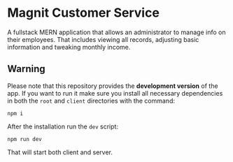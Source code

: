 # Magnit Customer Service
A fullstack MERN application that allows an administrator to manage info on their employees. That includes viewing all records, adjusting basic information and tweaking monthly income.

## Warning 
Please note that this repository provides the **development version** of the app. 
If you want to run it make sure you install all necessary dependencies in both the `root` and `client` directories with the command:
```
npm i
```
After the installation run the `dev` script:
```
npm run dev
```
That will start both client and server.
